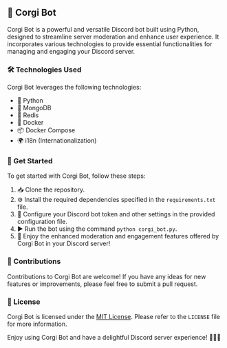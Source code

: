 ## 🐶 Corgi Bot

Corgi Bot is a powerful and versatile Discord bot built using Python, designed to streamline server moderation and enhance user experience. It incorporates various technologies to provide essential functionalities for managing and engaging your Discord server.

### 🛠️ Technologies Used

Corgi Bot leverages the following technologies:

- 🐍 Python
- 🍃 MongoDB
- 🧸 Redis
- 🐳 Docker
- 📦 Docker Compose
- 🌍 i18n (Internationalization)

### 🚀 Get Started

To get started with Corgi Bot, follow these steps:

1. 📥 Clone the repository.
2. ⚙️ Install the required dependencies specified in the `requirements.txt` file.
3. 🔧 Configure your Discord bot token and other settings in the provided configuration file.
4. ▶️ Run the bot using the command `python corgi_bot.py`.
5. 🎉 Enjoy the enhanced moderation and engagement features offered by Corgi Bot in your Discord server!

### 💬 Contributions

Contributions to Corgi Bot are welcome! If you have any ideas for new features or improvements, please feel free to submit a pull request.

### 📝 License

Corgi Bot is licensed under the [MIT License](https://opensource.org/licenses/MIT). Please refer to the `LICENSE` file for more information.

Enjoy using Corgi Bot and have a delightful Discord server experience! 🎾🦴🐾
